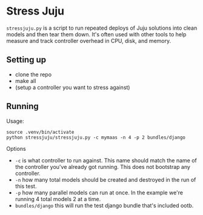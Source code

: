 Stress Juju
===========

`stressjuju.py` is a script to run repeated deploys of Juju solutions into clean
models and then tear them down. It's often used with other tools to help
measure and track controller overhead in CPU, disk, and memory.

Setting up
----------

- clone the repo
- make all
- (setup a controller you want to stress against)


Running
-------

Usage:

    source .venv/bin/activate
    python stressjuju/stressjuju.py -c mymaas -n 4 -p 2 bundles/django


Options

- `-c` is what controller to run against. This name should match the name of the
controller you've already got running. This does not bootstrap any controller.
- `-n` how many total models should be created and destroyed in the run of this
test.
- `-p` how many parallel models can run at once. In the example we're running 4
total models 2 at a time.
- `bundles/django` this will run the test django bundle that's included ootb.
